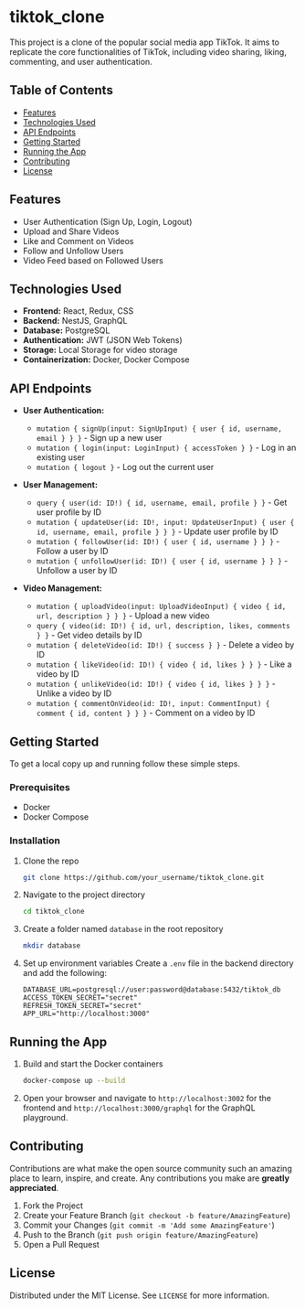 # tiktok_clone

This project is a clone of the popular social media app TikTok. It aims to replicate the core functionalities of TikTok, including video sharing, liking, commenting, and user authentication.

## Table of Contents
- [Features](#features)
- [Technologies Used](#technologies-used)
- [API Endpoints](#api-endpoints)
- [Getting Started](#getting-started)
- [Running the App](#running-the-app)
- [Contributing](#contributing)
- [License](#license)

## Features
- User Authentication (Sign Up, Login, Logout)
- Upload and Share Videos
- Like and Comment on Videos
- Follow and Unfollow Users
- Video Feed based on Followed Users

## Technologies Used
- **Frontend:** React, Redux, CSS
- **Backend:** NestJS, GraphQL
- **Database:** PostgreSQL
- **Authentication:** JWT (JSON Web Tokens)
- **Storage:** Local Storage for video storage
- **Containerization:** Docker, Docker Compose

## API Endpoints
- **User Authentication:**
  - `mutation { signUp(input: SignUpInput) { user { id, username, email } } }` - Sign up a new user
  - `mutation { login(input: LoginInput) { accessToken } }` - Log in an existing user
  - `mutation { logout }` - Log out the current user

- **User Management:**
  - `query { user(id: ID!) { id, username, email, profile } }` - Get user profile by ID
  - `mutation { updateUser(id: ID!, input: UpdateUserInput) { user { id, username, email, profile } } }` - Update user profile by ID
  - `mutation { followUser(id: ID!) { user { id, username } } }` - Follow a user by ID
  - `mutation { unfollowUser(id: ID!) { user { id, username } } }` - Unfollow a user by ID

- **Video Management:**
  - `mutation { uploadVideo(input: UploadVideoInput) { video { id, url, description } } }` - Upload a new video
  - `query { video(id: ID!) { id, url, description, likes, comments } }` - Get video details by ID
  - `mutation { deleteVideo(id: ID!) { success } }` - Delete a video by ID
  - `mutation { likeVideo(id: ID!) { video { id, likes } } }` - Like a video by ID
  - `mutation { unlikeVideo(id: ID!) { video { id, likes } } }` - Unlike a video by ID
  - `mutation { commentOnVideo(id: ID!, input: CommentInput) { comment { id, content } } }` - Comment on a video by ID

## Getting Started
To get a local copy up and running follow these simple steps.

### Prerequisites
- Docker
- Docker Compose

### Installation
1. Clone the repo
   ```sh
   git clone https://github.com/your_username/tiktok_clone.git
   ```
2. Navigate to the project directory
   ```sh
   cd tiktok_clone
   ```
3. Create a folder named `database` in the root repository
   ```sh
   mkdir database
   ```
4. Set up environment variables
   Create a `.env` file in the backend directory and add the following:
   ```env
   DATABASE_URL=postgresql://user:password@database:5432/tiktok_db
   ACCESS_TOKEN_SECRET="secret"
   REFRESH_TOKEN_SECRET="secret"
   APP_URL="http://localhost:3000"
   ```

## Running the App
1. Build and start the Docker containers
   ```sh
   docker-compose up --build
   ```
2. Open your browser and navigate to `http://localhost:3002` for the frontend and `http://localhost:3000/graphql` for the GraphQL playground.

## Contributing
Contributions are what make the open source community such an amazing place to learn, inspire, and create. Any contributions you make are **greatly appreciated**.

1. Fork the Project
2. Create your Feature Branch (`git checkout -b feature/AmazingFeature`)
3. Commit your Changes (`git commit -m 'Add some AmazingFeature'`)
4. Push to the Branch (`git push origin feature/AmazingFeature`)
5. Open a Pull Request

## License
Distributed under the MIT License. See `LICENSE` for more information.
